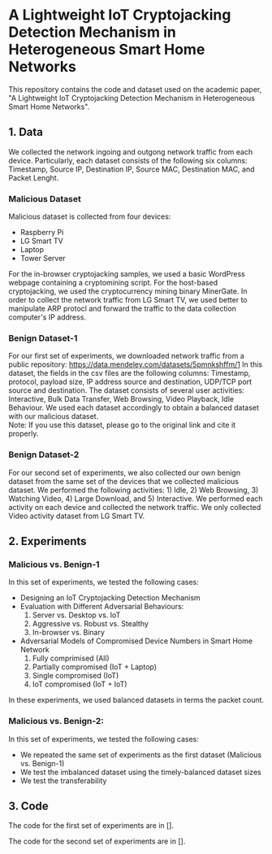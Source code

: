 # A Lightweight IoT Cryptojacking Detection Mechanism in Heterogeneous Smart Home Networks
This repository contains the code and dataset used on the academic paper, "A Lightweight IoT Cryptojacking Detection Mechanism in Heterogeneous Smart Home Networks".

## 1. Data
We collected the network ingoing and outgong network traffic from each device. Particularly, each dataset consists of the following six columns: Timestamp, Source IP, Destination IP, Source MAC, Destination MAC, and Packet Lenght. 

### Malicious Dataset 

Malicious dataset is collected from four devices:

- Raspberry Pi
- LG Smart TV
- Laptop
- Tower Server

For the in-browser cryptojacking samples, we used a basic WordPress webpage containing a cryptomining script. For the host-based cryptojacking, we used the cryptocurrency mining binary MinerGate. In order to collect the network traffic from LG Smart TV, we used better to manipulate ARP protocl and forward the traffic to the data collection computer's IP address. 

### Benign Dataset-1 

For our first set of experiments, we downloaded network traffic from a public repository: https://data.mendeley.com/datasets/5pmnkshffm/1
In this dataset, the fields in the csv files are the following columns: Timestamp, protocol, payload size, IP address source and destination, UDP/TCP port source and destination. The dataset consists of several user activities: Interactive, Bulk Data Transfer, Web Browsing, Video Playback, Idle Behaviour.  We used each dataset accordingly to obtain a balanced dataset with our malicious dataset.  
Note: If you use this dataset, please go to the original link and cite it properly. 


### Benign Dataset-2 

For our second set of experiments, we also collected our own benign dataset from the same set of the devices that we collected malicious dataset.  We performed the following activities: 1) Idle, 2) Web Browsing, 3) Watching Video, 4) Large Download, and 5) Interactive. We performed each activity on each device and collected the network traffic. We only collected Video activity dataset from LG Smart TV. 

## 2. Experiments 

### Malicious vs. Benign-1 
In this set of experiments, we tested the following cases:

- Designing an IoT Cryptojacking Detection Mechanism
- Evaluation with Different Adversarial Behaviours: 
    1. Server vs. Desktop vs. IoT
    2. Aggressive vs. Robust vs. Stealthy
    3. In-browser vs. Binary
- Adversarial  Models  of  Compromised  Device  Numbers  in Smart Home Network
    1. Fully comprimised (All)
    2. Partially compromised (IoT + Laptop)
    3. Single compromised (IoT)
    4. IoT compromised (IoT + IoT)

In these experiments, we used balanced datasets in terms the packet count. 

### Malicious vs. Benign-2: 
In this set of experiments, we tested the following cases:

- We repeated the same set of experiments as the first dataset (Malicious vs. Benign-1)
- We test the imbalanced dataset using the timely-balanced dataset sizes
- We test the transferability

## 3. Code

The code for the first set of experiments are in [].

The code for the second set of experiments are in [].
















